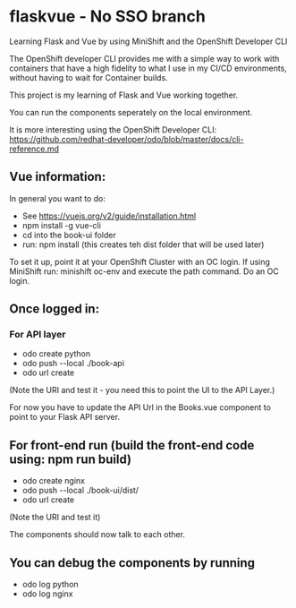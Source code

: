 # flaskvue - No SSO branch
Learning Flask and Vue by using MiniShift and the OpenShift Developer CLI

The OpenShift developer CLI provides me with a simple way to work with containers that have a high fidelity to what I use in my CI/CD environments, without having to wait for Container builds.

This project is my learning of Flask and Vue working together. 

You can run the components seperately on the local environment.

It is more interesting using the OpenShift Developer CLI: https://github.com/redhat-developer/odo/blob/master/docs/cli-reference.md

## Vue information: 
In general you want to do:
* See https://vuejs.org/v2/guide/installation.html
* npm install -g vue-cli
* cd into the book-ui folder
* run: npm install  (this creates teh dist folder that will be used later)

To set it up, point it at your OpenShift Cluster with an OC login. 
If using MiniShift run: minishift oc-env and execute the path command.
Do an OC login.

## Once logged in:
### For API layer
* odo create python
* odo push --local ./book-api
* odo url create

(Note the URI and test it - you need this to point the UI to the API Layer.)

For now you have to update the API Url in the Books.vue component to point to your Flask API server.

## For front-end run (build the front-end code using: npm run build)
* odo create nginx
* odo push --local ./book-ui/dist/
* odo url create 

(Note the URI and test it)

The components should now talk to each other.

## You can debug the components by running
* odo log python
* odo log nginx
